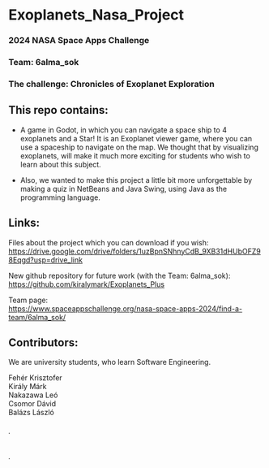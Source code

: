 # Exoplanets_Nasa_Project

### 2024 NASA Space Apps Challenge 

### Team: 6alma_sok
  
### The challenge: Chronicles of Exoplanet Exploration  


## This repo contains:
- A game in Godot,
  in which you can navigate a space ship to
  4 exoplanets and a Star!
  It is an Exoplanet viewer game, where
  you can use a spaceship to navigate on the map.
  We thought that by visualizing exoplanets,
  will make it much more exciting for students who
  wish to learn about this subject.

- Also, we wanted to make this project a little bit more
  unforgettable by making a quiz in NetBeans and
  Java Swing, using Java as the programming language.



## Links:  
  
Files about the project which you can download if you wish:  
https://drive.google.com/drive/folders/1uzBpnSNhnyCdB_9XB31dHUbOFZ98Eqgd?usp=drive_link

New github repository for future work (with the Team: 6alma_sok):  
https://github.com/kiralymark/Exoplanets_Plus

Team page:  
https://www.spaceappschallenge.org/nasa-space-apps-2024/find-a-team/6alma_sok/


## Contributors:  
We are university students, who learn Software Engineering.  

Fehér Krisztofer  
Király Márk  
Nakazawa Leó  
Csomor Dávid  
Balázs László  










###### .
 


  
 

###### .
